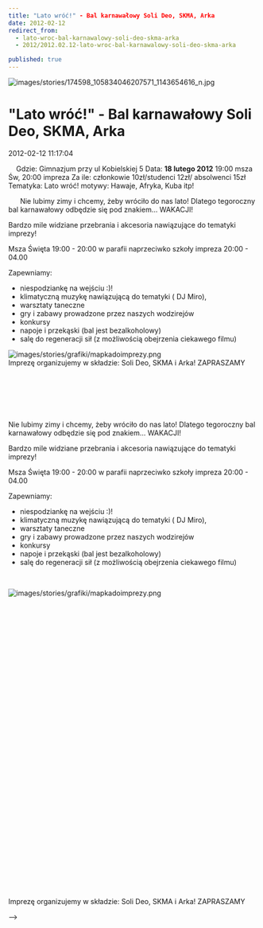 ```yaml
---
title: "Lato wróć!" - Bal karnawałowy Soli Deo, SKMA, Arka
date: 2012-02-12
redirect_from: 
  - lato-wroc-bal-karnawalowy-soli-deo-skma-arka
  - 2012/2012.02.12-lato-wroc-bal-karnawalowy-soli-deo-skma-arka

published: true
---
```



![images/stories/174598_105834046207571_1143654616_n.jpg](images/stories/174598_105834046207571_1143654616_n.jpg)

# "Lato wróć!" - Bal karnawałowy Soli Deo, SKMA, Arka

<time>2012-02-12 11:17:04</time>




 
 
Gdzie: Gimnazjum przy ul Kobielskiej 5
 Data: **18 lutego 2012**
 19:00 msza Św, 20:00 impreza
 Za ile: członkowie 10zł/studenci 12zł/ absolwenci 15zł
 Tematyka: Lato wróć! motywy: Hawaje, Afryka, Kuba itp!
 

<!--{{intro-break}}-->

 
 
 
Nie lubimy zimy i chcemy, żeby wróciło do nas lato!
 Dlatego tegoroczny bal karnawałowy odbędzie się pod znakiem... WAKACJI! 

 Bardzo mile widziane przebrania i akcesoria nawiązujące do tematyki imprezy!

Msza Święta 19:00 - 20:00 w parafii naprzeciwko szkoły
 impreza 20:00 - 04.00

 Zapewniamy: 
 - niespodziankę na wejściu :)! 
 - klimatyczną muzykę nawiązującą do tematyki ( DJ Miro), 
 - warsztaty taneczne
 - gry i zabawy prowadzone przez naszych wodzirejów
 - konkursy
 - napoje i przekąski (bal jest bezalkoholowy)
 - salę do regeneracji sił (z możliwością obejrzenia ciekawego filmu)
 

![images/stories/grafiki/mapkadoimprezy.png](images/stories/grafiki/mapkadoimprezy.png)
 
 
 
 
 
 
 
 
 
 
 
 
 
 
 
 
 
 
 
Imprezę organizujemy w składzie: Soli Deo, SKMA i Arka!
 ZAPRASZAMY


<!--CONTENT FROM OLD SERVER (jos before 2013): 




 


 


Gdzie: Gimnazjum przy ul Kobielskiej 5
 Data: **18 lutego 2012**
 19:00 msza Św, 20:00 impreza
 Za ile: członkowie 10zł/studenci 12zł/ absolwenci 15zł
 Tematyka: Lato wróć! motywy: Hawaje, Afryka, Kuba itp!


 


<!--{{intro-break}}-->


 


 


 


Nie lubimy zimy i chcemy, żeby wróciło do nas lato!
 Dlatego tegoroczny bal karnawałowy odbędzie się pod znakiem... WAKACJI! 

 Bardzo mile widziane przebrania i akcesoria nawiązujące do tematyki imprezy!

Msza Święta 19:00 - 20:00 w parafii naprzeciwko szkoły
 impreza 20:00 - 04.00

 Zapewniamy: 
 - niespodziankę na wejściu :)! 
 - klimatyczną muzykę nawiązującą do tematyki ( DJ Miro), 
 - warsztaty taneczne
 - gry i zabawy prowadzone przez naszych wodzirejów
 - konkursy
 - napoje i przekąski (bal jest bezalkoholowy)
 - salę do regeneracji sił (z możliwością obejrzenia ciekawego filmu)


 

![images/stories/grafiki/mapkadoimprezy.png](images/stories/grafiki/mapkadoimprezy.png)


 


 


 


 


 


 


 


 


 


 


 


 


 


 


 


 


 


 


 


Imprezę organizujemy w składzie: Soli Deo, SKMA i Arka!
 ZAPRASZAMY

-->

<!--{{json:{"created_date":"2012-02-12 11:17:04","publish_down":"0000-00-00 00:00:00","id":"1065"}}}-->